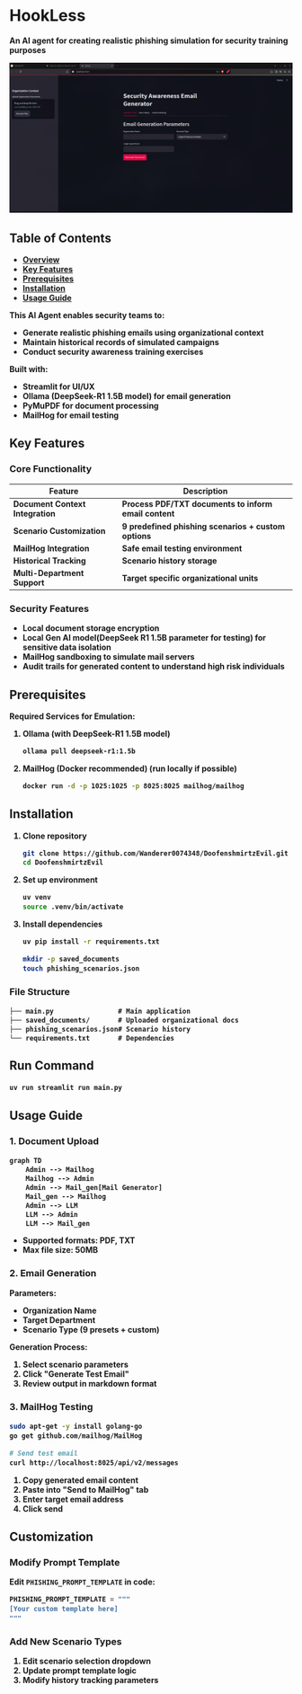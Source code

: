 # HookLess

<b>An AI agent for creating realistic phishing simulation for security training purposes

![screenshot.png](image.png)

## Table of Contents
- [Overview](#overview)
- [Key Features](#key-features)
- [Prerequisites](#prerequisites)
- [Installation](#installation)
- [Usage Guide](#usage-guide)

This AI Agent enables security teams to:
- Generate realistic phishing emails using organizational context
- Maintain historical records of simulated campaigns
- Conduct security awareness training exercises

Built with:
- **Streamlit** for UI/UX
- **Ollama** (DeepSeek-R1 1.5B model) for email generation
- **PyMuPDF** for document processing
- **MailHog** for email testing

## Key Features

### Core Functionality
| Feature | Description |
|---------|-------------|
| Document Context Integration | Process PDF/TXT documents to inform email content |
| Scenario Customization | 9 predefined phishing scenarios + custom options |
| MailHog Integration | Safe email testing environment |
| Historical Tracking | Scenario history storage |
| Multi-Department Support | Target specific organizational units |

### Security Features
- Local document storage encryption
- Local Gen AI model(DeepSeek R1 1.5B parameter for testing) for sensitive data isolation
- MailHog sandboxing to simulate mail servers
- Audit trails for generated content to understand high risk individuals

## Prerequisites

**Required Services for Emulation:**
1. **Ollama** (with DeepSeek-R1 1.5B model)
   ```bash
   ollama pull deepseek-r1:1.5b
   ```
2. **MailHog** (Docker recommended) (run locally if possible)
   ```bash
   docker run -d -p 1025:1025 -p 8025:8025 mailhog/mailhog
   ```

## Installation

1. Clone repository
   ```bash
   git clone https://github.com/Wanderer0074348/DoofenshmirtzEvil.git
   cd DoofenshmirtzEvil
   ```


2. Set up environment
   ```bash
   uv venv 
   source .venv/bin/activate
   ```

3. Install dependencies
   ```bash
   uv pip install -r requirements.txt
   ```

   ```bash
   mkdir -p saved_documents
   touch phishing_scenarios.json
   ```


### File Structure
```
├── main.py                # Main application
├── saved_documents/       # Uploaded organizational docs
├── phishing_scenarios.json# Scenario history
└── requirements.txt       # Dependencies
```
## Run Command
```bash
uv run streamlit run main.py
```

## Usage Guide

### 1. Document Upload
```mermaid
graph TD
    Admin --> Mailhog
    Mailhog --> Admin
    Admin --> Mail_gen[Mail Generator]
    Mail_gen --> Mailhog
    Admin --> LLM
    LLM --> Admin
    LLM --> Mail_gen

```

- Supported formats: PDF, TXT
- Max file size: 50MB

### 2. Email Generation
**Parameters:**
- Organization Name
- Target Department
- Scenario Type (9 presets + custom)

**Generation Process:**
1. Select scenario parameters
2. Click "Generate Test Email"
3. Review output in markdown format

### 3. MailHog Testing
```bash
sudo apt-get -y install golang-go
go get github.com/mailhog/MailHog
```

```bash
# Send test email
curl http://localhost:8025/api/v2/messages
```

1. Copy generated email content
2. Paste into "Send to MailHog" tab
3. Enter target email address
4. Click send

## Customization

### Modify Prompt Template
Edit `PHISHING_PROMPT_TEMPLATE` in code:
```python
PHISHING_PROMPT_TEMPLATE = """
[Your custom template here]
"""
```

### Add New Scenario Types
1. Edit scenario selection dropdown
2. Update prompt template logic
3. Modify history tracking parameters
